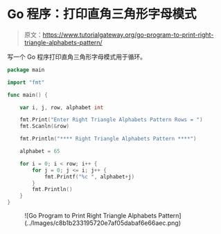 # Go 程序：打印直角三角形字母模式

> 原文：<https://www.tutorialgateway.org/go-program-to-print-right-triangle-alphabets-pattern/>

写一个 Go 程序打印直角三角形字母模式用于循环。

```go
package main

import "fmt"

func main() {

	var i, j, row, alphabet int

	fmt.Print("Enter Right Triangle Alphabets Pattern Rows = ")
	fmt.Scanln(&row)

	fmt.Println("**** Right Triangle Alphabets Pattern ****")

	alphabet = 65

	for i = 0; i < row; i++ {
		for j = 0; j <= i; j++ {
			fmt.Printf("%c ", alphabet+j)
		}
		fmt.Println()
	}
}
```

<figure class="wp-block-image size-large">![Go Program to Print Right Triangle Alphabets Pattern](../Images/c8b1b233195720e7af05dabaf6e66aec.png)</figure>